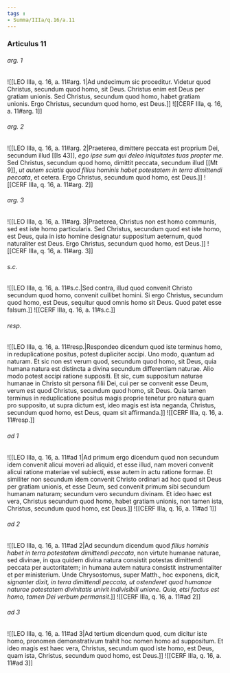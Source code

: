 ```yaml
---
tags : 
- Summa/IIIa/q.16/a.11
---
```


### Articulus 11

###### arg. 1
![[LEO IIIa, q. 16, a. 11#arg. 1|Ad undecimum sic proceditur. Videtur quod Christus, secundum quod homo, sit Deus. Christus enim est Deus per gratiam unionis. Sed Christus, secundum quod homo, habet gratiam unionis. Ergo Christus, secundum quod homo, est Deus.]]
![[CERF IIIa, q. 16, a. 11#arg. 1]]

###### arg. 2
![[LEO IIIa, q. 16, a. 11#arg. 2|Praeterea, dimittere peccata est proprium Dei, secundum illud [[Is 43]], *ego ipse sum qui deleo iniquitates tuas propter me*. Sed Christus, secundum quod homo, dimittit peccata, secundum illud [[Mt 9]], *ut autem sciatis quod filius hominis habet potestatem in terra dimittendi peccata*, et cetera. Ergo Christus, secundum quod homo, est Deus.]]
![[CERF IIIa, q. 16, a. 11#arg. 2]]

###### arg. 3
![[LEO IIIa, q. 16, a. 11#arg. 3|Praeterea, Christus non est homo communis, sed est iste homo particularis. Sed Christus, secundum quod est iste homo, est Deus, quia in isto homine designatur suppositum aeternum, quod naturaliter est Deus. Ergo Christus, secundum quod homo, est Deus.]]
![[CERF IIIa, q. 16, a. 11#arg. 3]]

###### s.c.
![[LEO IIIa, q. 16, a. 11#s.c.|Sed contra, illud quod convenit Christo secundum quod homo, convenit cuilibet homini. Si ergo Christus, secundum quod homo, est Deus, sequitur quod omnis homo sit Deus. Quod patet esse falsum.]]
![[CERF IIIa, q. 16, a. 11#s.c.]]

###### resp.
![[LEO IIIa, q. 16, a. 11#resp.|Respondeo dicendum quod iste terminus homo, in reduplicatione positus, potest dupliciter accipi. Uno modo, quantum ad naturam. Et sic non est verum quod, secundum quod homo, sit Deus, quia humana natura est distincta a divina secundum differentiam naturae. Alio modo potest accipi ratione suppositi. Et sic, cum suppositum naturae humanae in Christo sit persona filii Dei, cui per se convenit esse Deum, verum est quod Christus, secundum quod homo, sit Deus. Quia tamen terminus in reduplicatione positus magis proprie tenetur pro natura quam pro supposito, ut supra dictum est, ideo magis est ista neganda, Christus, secundum quod homo, est Deus, quam sit affirmanda.]]
![[CERF IIIa, q. 16, a. 11#resp.]]

###### ad 1
![[LEO IIIa, q. 16, a. 11#ad 1|Ad primum ergo dicendum quod non secundum idem convenit alicui moveri ad aliquid, et esse illud, nam moveri convenit alicui ratione materiae vel subiecti, esse autem in actu ratione formae. Et similiter non secundum idem convenit Christo ordinari ad hoc quod sit Deus per gratiam unionis, et esse Deum, sed convenit primum sibi secundum humanam naturam; secundum vero secundum divinam. Et ideo haec est vera, Christus secundum quod homo, habet gratiam unionis, non tamen ista, Christus, secundum quod homo, est Deus.]]
![[CERF IIIa, q. 16, a. 11#ad 1]]

###### ad 2
![[LEO IIIa, q. 16, a. 11#ad 2|Ad secundum dicendum quod *filius hominis habet in terra potestatem dimittendi peccata*, non virtute humanae naturae, sed divinae, in qua quidem divina natura consistit potestas dimittendi peccata per auctoritatem; in humana autem natura consistit instrumentaliter et per ministerium. Unde Chrysostomus, super Matth., hoc exponens, dicit, *signanter dixit, in terra dimittendi peccata, ut ostenderet quod humanae naturae potestatem divinitatis univit indivisibili unione. Quia, etsi factus est homo, tamen Dei verbum permansit*.]]
![[CERF IIIa, q. 16, a. 11#ad 2]]

###### ad 3
![[LEO IIIa, q. 16, a. 11#ad 3|Ad tertium dicendum quod, cum dicitur iste homo, pronomen demonstrativum trahit hoc nomen homo ad suppositum. Et ideo magis est haec vera, Christus, secundum quod iste homo, est Deus, quam ista, Christus, secundum quod homo, est Deus.]]
![[CERF IIIa, q. 16, a. 11#ad 3]]

